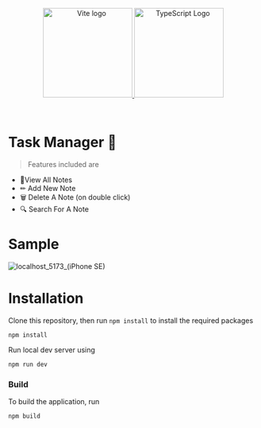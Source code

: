 <p align="center">
  <a href="https://vitejs.dev" target="_blank" rel="noopener noreferrer">
    <img width="180" src="https://vitejs.dev/logo.svg" alt="Vite logo">
  </a>
  <a href="https://typescriptlang.org" target="_blank" rel="noopener noreferrer"> 
    <img width="180" src="https://user-images.githubusercontent.com/92443116/190036983-6e9f398b-2c3c-4bcb-aa1b-75376e6798fe.png" alt="TypeScript Logo">
  </a>
</p>

<br/>

# Task Manager 📝

> Features included are
-  📝View All Notes
-  ✏ Add New Note
-  🗑 Delete A Note (on double click)
-  🔍 Search For A Note

# Sample

![localhost_5173_(iPhone SE)](https://user-images.githubusercontent.com/92443116/190037696-bc927836-ee76-401b-b23e-ae8b22710995.png)


# Installation

Clone this repository, then run `npm install` to install the required packages

````shell
npm install
````

Run local dev server using 

````shell
npm run dev
````

### Build

To build the application, run

````shell
npm build
````
